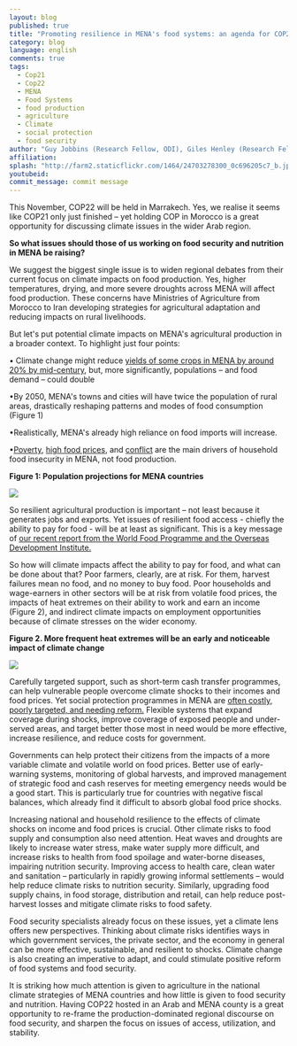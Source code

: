 ```yaml
---
layout: blog
published: true
title: "Promoting resilience in MENA's food systems: an agenda for COP22"
category: blog
language: english
comments: true
tags: 
  - Cop21
  - Cop22
  - MENA
  - Food Systems
  - food production
  - agriculture
  - Climate
  - social protection
  - food security
author: "Guy Jobbins (Research Fellow, ODI), Giles Henley (Research Fellow, ODI), and Oscar Ekdahl (Regional Programme Officer, WFP)."
affiliation: 
splash: "http://farm2.staticflickr.com/1464/24703278300_0c696205c7_b.jpg"
youtubeid: 
commit_message: commit message
---
```

This November, COP22 will be held in Marrakech. Yes, we realise it seems like COP21 only just finished – yet holding COP in Morocco is a great opportunity for discussing climate issues in the wider Arab region. 

**So what issues should those of us working on food security and nutrition in MENA be raising?**
<!-- more -->

We suggest the biggest single issue is to widen regional debates from their current focus on climate impacts on food production. Yes, higher temperatures, drying, and more severe droughts across MENA will affect food production. These concerns have Ministries of Agriculture from Morocco to Iran developing strategies for agricultural adaptation and reducing impacts on rural livelihoods. 

But let's put potential climate impacts on MENA's agricultural production in a broader context. To highlight just four points:

•	Climate change might reduce [yields of some crops in MENA by around 20% by mid-century](https://openknowledge.worldbank.org/bitstream/handle/10986/20595/9781464804373.pdf), but, more significantly, populations – and food demand – could double

•By 2050, MENA's towns and cities will have twice the population of rural areas, drastically reshaping patterns and modes of food consumption (Figure 1)

•Realistically, MENA's already high reliance on food imports will increase. 

•[Poverty](http://www.arabspatial.org/blog/blog/2015/12/30/arab-region-highlights-global-poverty-and-hunger-data-challenges/), [high food prices](http://ufmsecretariat.org/wp-content/uploads/2015/04/CIDOB-Study-The-Impact-of-Food-Price-Volatility-FINAL.pdf), and [conflict](https://ccafs.cgiar.org/blog/climate-change-food-security-and-refugee-crisis-connecting-dots-avoid-future-tragedy#.VqmOGhh96lk) are the main drivers of household food insecurity in MENA, not food production.

**Figure 1: Population projections for MENA countries**

![](http://farm2.staticflickr.com/1699/25015352775_f725ae0e30_b.jpg)

So resilient agricultural production is important – not least because it generates jobs and exports. Yet issues of resilient food access - chiefly the ability to pay for food - will be at least as significant. This is a key message of [our recent report from the World Food Programme and the Overseas Development Institute.](http://www.odi.org/sites/odi.org.uk/files/odi-assets/publications-opinion-files/10141.pdf)

So how will climate impacts affect the ability to pay for food, and what can be done about that? Poor farmers, clearly, are at risk. For them, harvest failures mean no food, and no money to buy food. Poor households and wage-earners in other sectors will be at risk from volatile food prices, the impacts of heat extremes on their ability to work and earn an income (Figure 2), and indirect climate impacts on employment opportunities because of climate stresses on the wider economy. 

**Figure 2. More frequent heat extremes will be an early and noticeable impact of climate change**

![](http://farm2.staticflickr.com/1663/24922060861_d03003b002_b.jpg)

Carefully targeted support, such as short-term cash transfer programmes, can help vulnerable people overcome climate shocks to their incomes and food prices. Yet social protection programmes in MENA are [often costly, poorly targeted, and needing reform.](http://issuu.com/world.bank.publications/docs/9780821397718) Flexible systems that expand coverage during shocks, improve coverage of exposed people and under-served areas, and target better those most in need would be more effective, increase resilience, and reduce costs for government. 

Governments can help protect their citizens from the impacts of a more variable climate and volatile world on food prices. Better use of early-warning systems, monitoring of global harvests, and improved management of strategic food and cash reserves for meeting emergency needs would be a good start. This is particularly true for countries with negative fiscal balances, which already find it difficult to absorb global food price shocks. 

Increasing national and household resilience to the effects of climate shocks on income and food prices is crucial. Other climate risks to food supply and consumption also need attention. Heat waves and droughts are likely to increase water stress, make water supply more difficult, and increase risks to health from food spoilage and water-borne diseases, impairing nutrition security. Improving access to health care, clean water and sanitation – particularly in rapidly growing informal settlements – would help reduce climate risks to nutrition security. Similarly, upgrading food supply chains, in food storage, distribution and retail, can help reduce post-harvest losses and mitigate climate risks to food safety. 

Food security specialists already focus on these issues, yet a climate lens offers new perspectives. Thinking about climate risks identifies ways in which government services, the private sector, and the economy in general can be more effective, sustainable, and resilient to shocks. Climate change is also creating an imperative to adapt, and could stimulate positive reform of food systems and food security.  

It is striking how much attention is given to agriculture in the national climate strategies of MENA countries and how little is given to food security and nutrition. Having COP22 hosted in an Arab and MENA county is a great opportunity to re-frame the production-dominated regional discourse on food security, and sharpen the focus on issues of access, utilization, and stability.